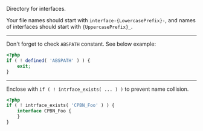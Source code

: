 Directory for interfaces.

Your file names should start with `interface-{LowercasePrefix}-`,
and names of interfaces should start with `{UppercasePrefix}_`.

---

Don't forget to check `ABSPATH` constant. See below example:
```php
<?php
if ( ! defined( 'ABSPATH' ) ) {
    exit;
}
```

---

Enclose with `if ( ! intrface_exists( ... ) )` to prevent name collision.
```php
<?php
if ( ! intrface_exists( 'CPBN_Foo' ) ) {
    interface CPBN_Foo {
    }
}
```
